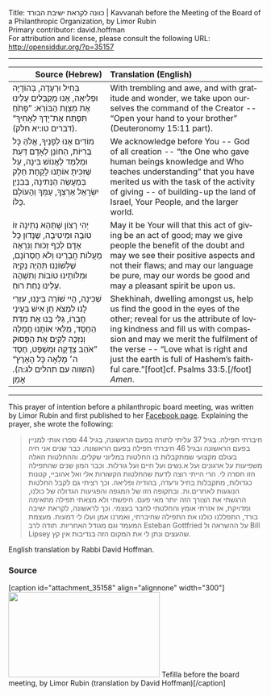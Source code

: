 <html>
<head></head>
<body>
Title: כוונה לקראת ישיבת הבורד | Kavvanah before the Meeting of the Board of a Philanthropic Organization, by Limor Rubin<br />
Primary contributor: david.hoffman<br />
For attribution and license, please consult the following URL: <a href="http://opensiddur.org/?p=35157">http://opensiddur.org/?p=35157</a>
<p />
<hr />

<table style="margin-left: auto;margin-right: auto;" class="draggable">
<thead><tr><th id="x" style="text-align: right;">Source (Hebrew)</th><th style="text-align: left;">Translation (English)</th></tr></thead>
<tbody>
<tr><td style="vertical-align:top;">
<div class="liturgy" lang="he">
בְּחִיל וּרְעָדָה, 
בְּהוֹדָיָה וּפְלִיאָה, 
אָנוּ מְקַבְּלִים עָלֵינוּ אֶת מִצְוַת הַבּוֹרֵא: 
”פָּתֹחַ תִּפְתַּח אֶת־יָדְךָ לְאָחִיךָ“ <span class="citation">(דברים טו:יא חלק)</span>. 
</span></div></td>
 
<td style="vertical-align:top;">
<div class="english" lang="en">
With trembling and awe, 
and with gratitude and wonder, 
we take upon ourselves the command of the Creator -- 
“Open your hand to your brother” <span class="citation">(Deuteronomy 15:11 part)</span>.
</div></td></tr>


<tr><td style="vertical-align:top;">
<div class="liturgy" lang="he">
מוֹדִים אָנוּ לְפָנֶיךָ, 
אֱלֹהַּ כָּל בְּרִיּוֹת, 
הַחוֹנֵן לְאָדָם דַּעַת 
וּמְלַמֵּד לָאֱנוֹשׁ בִּינָה, 
עַל שֶׁזִּכִּיתָ אוֹתָנוּ 
לָקַחַת חֵלֶק בְּמַעֲשֵׂה הַנְּתִינָה, 
בְּבִנְיַן יִשְׂרָאֵל אַרְצְךָ, 
עַמְּךָ 
וְהָעוֹלָם כֻּלּוֹ. 
</span></div></td>
 
<td style="vertical-align:top;">
<div class="english" lang="en">
We acknowledge before You -- 
God of all creation -- 
“the One who gave human beings knowledge 
and Who teaches understanding” 
that you have merited us 
with the task of the activity of giving -- 
of building-up the land of Israel, 
Your People, 
and the larger world.
</div></td></tr>


<tr><td style="vertical-align:top;">
<div class="liturgy" lang="he">
יְהִי רָצוֹן שֶׁתְּהֵא נְתִינָה זוֹ 
טוֹבָה וּמֵיטִיבָה, 
שֶׁנָּדוּן כָּל אָדָם לְכַף זְכוּת 
וְנִרְאֶה מַעֲלוֹת חֲבֵרֵינוּ 
וְלֹא חֶסְרוֹנָם, 
שֶׁלְּשׁוֹנֵנוּ תִּהְיֶה נְקִיָּהּ 
וּמִלּוֹתֵינוּ טוֹבוֹת 
וְתִשְׁהֶה עָלֵינוּ נַחַת רוּחַ. 
</span></div></td>
 
<td style="vertical-align:top;">
<div class="english" lang="en">
May it be Your will that this act of giving 
be an act of good; 
may we give people the benefit of the doubt 
and may we see their positive aspects 
and not their flaws; 
and may our language be pure, 
may our words be good 
and may a pleasant spirit be upon us.
</div></td></tr>


<tr><td style="vertical-align:top;">
<div class="liturgy" lang="he">
שְׁכִינָה, הֲיִי שׁוֹרָה בֵּינֵנוּ, 
עִזְרִי לָנוּ לִמְצֹא חֵן אִישׁ בְּעֵינֵי חֲבֵרוֹ, 
גַּלִּי בָּנוּ אֶת מִדַּת הַחֶסֶד, 
מַלְּאִי אוֹתָנוּ חֶמְלָה 
וְנִזְכֶּה לְקַיֵּם אֶת הַפָּסוּק 
”אֹהֵב צְדָקָה וּמִשְׁפָּט, 
חֶסֶד ה׳ מָלְאָה כָּל הָאָרֶץ“ <span class="citation">(השווה עם תהלים לג:ה)</span>.  
אָמֵן
</span></div></td>
 
<td style="vertical-align:top;">
<div class="english" lang="en">
Shekhinah, dwelling amongst us, 
help us find the good in the eyes of the other; 
reveal for us the attribute of loving kindness 
and fill us with compassion 
and may we merit the fulfilment of the verse -- 
“Love what is right and just 
the earth is full of Hashem’s faithful care.”[foot]cf. Psalms 33:5.[/foot] 
<em>Amen</em>.
</div></td></tr>
</tbody></table>

<hr />

This prayer of intention before a philanthropic board meeting, was written by Limor Rubin and first published to her <a href="https://www.facebook.com/lamedrubin/posts/4869356099804331">Facebook page</a>. Explaining the prayer, she wrote the following: 

<blockquote class="hebrew" lang="he">חיברתי תפילה.
בגיל 37 עליתי לתורה בפעם הראשונה, בגיל 44 ספרו אותי למניין בפעם הראשונה ובגיל 46 חיברתי תפילה בפעם הראשונה. 
כבר שנים אני חיה בעולם מקצועי שמתקבלות בו החלטות במליוני שקלים. וההחלטות האלה משפיעות על ארגונים ועל א.נשים ועל חיים ועל גורלות.
וכבר המון שנים שהתפילה הזו חסרה לי. 
הרי הייתי רוצה לדעת שהחלטות הקשורות אלי ואל אהוביי, קטנות כגדולות, מתקבלות בחיל ורעדה, בהודיה ופליאה. 
וכך רציתי גם לקבל החלטות הנוגעות לאחרים.ות.
ובתקופה הזו של המגפה והפגיעות הגדולה של כולנו, הרגשתי את הצורך הזה יותר מאי פעם. 
חיפשתי ולא מצאתי תפילה מתאימה ומדויקת, אז אזרתי אומץ והחלטתי לחבר בעצמי. 
וכך לראשונה, לקראת ישיבה בורד, התפללנו כולנו את התפילה שחיברתי, ואמרנו אמן ועלו לי דמעות. 
מעצמת המעמד וגם מגודל האחריות. 
תודה לרב Esteban Gottfried על ההשראה ול Bill Lipsey שהעצים ונתן לי את המקום הזה בנדיבות אין קץ.
</blockquote>




English translation by Rabbi David Hoffman.

<h3>Source</h3>

[caption id="attachment_35158" align="alignnone" width="300"]<a href="https://opensiddur.org/wp-content/uploads/2021/01/Tefilla-before-the-board-meeting.jpg" rel="lightbox"><img src="https://opensiddur.org/wp-content/uploads/2021/01/Tefilla-before-the-board-meeting-300x169.jpg" alt="" width="300" height="169" class="size-medium wp-image-35158" /></a> Tefilla before the board meeting, by Limor Rubin (translation by David Hoffman)[/caption]

&nbsp;

</body>
</html>